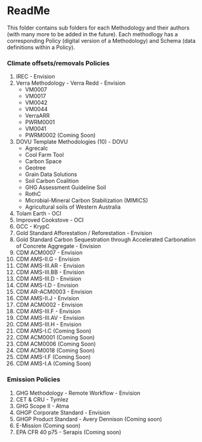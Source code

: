 # ReadMe

This folder contains sub folders for each Methodology and their authors (with many more to be added in the future). Each methodlogy has a corresponding Policy (digital version of a Methodology) and Schema (data definitions within a Policy).

### Climate offsets/removals Policies

1. IREC - Envision
2. Verra Methodology - Verra Redd - Envision
   - VM0007
   - VM0017
   - VM0042
   - VM0044
   - VerraARR
   - PWRM0001
   - VM0041
   - PWRM0002 (Coming Soon)
4. DOVU Template Methodologies (10) - DOVU
   - Agrecalc
   - Cool Farm Tool
   - Carbon Space
   - Geotree
   - Grain Data Solutions
   - Soil Carbon Coalition
   - GHG Assessment Guideline Soil
   - RothC
   - Microbial-Mineral Carbon Stabilization (MIMICS)
   - Agricultural soils of Western Australia
5. Tolam Earth - OCI
6. Improved Cookstove - OCI
7. GCC - KrypC
8. Gold Standard Afforestation / Reforestation - Envision
9. Gold Standard Carbon Sequestration through Accelerated Carbonation of Concrete Aggregate - Envision
10. CDM ACM0007 - Envision
11. CDM AMS-II.G - Envision
12. CDM AMS-III.AR - Envision
13. CDM AMS-III.BB - Envision
14. CDM AMS-III.D - Envision
15. CDM AMS-I.D - Envision
16. CDM AR-ACM0003 - Envision
17. CDM AMS-II.J - Envision
18. CDM ACM0002 - Envision
19. CDM AMS-III.F - Envision
20. CDM AMS-III.AV - Envision
21. CDM AMS-III.H - Envision
22. CDM AMS-I.C (Coming Soon)
23. CDM ACM0001 (Coming Soon)
24. CDM ACM0006 (Coming Soon)
25. CDM ACM0018 (Coming Soon)
26. CDM AMS-I.F (Coming Soon)
27. CDM AMS-I.A (Coming Soon)
    
### Emission Policies

1. GHG Methodology - Remote Workflow - Envision
2. CET & CRU - Tymlez
3. GHG Scope II - Atma
4. GHGP Corporate Standard - Envision
5. GHGP Product Standard - Avery Dennison (Coming soon)
6. E-Mission (Coming soon)
7. EPA CFR 40 p75 - Serapis (Coming soon)
